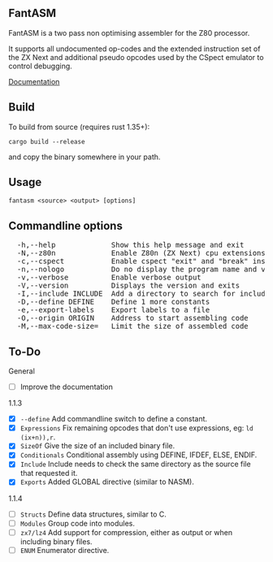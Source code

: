 ## FantASM

FantASM is a two pass non optimising assembler for the Z80 processor.

It supports all undocumented op-codes and the extended instruction set of the ZX Next and additional pseudo opcodes used by the CSpect emulator to control debugging.

[Documentation](https://catpainblack.github.io/FantASM/)

## Build

To build from source (requires rust 1.35+):

```cargo build --release```

and copy the binary somewhere in your path.


## Usage

```fantasm <source> <output> [options]```

## Commandline options

<pre>
  -h,--help             Show this help message and exit
  -N,--z80n             Enable Z80n (ZX Next) cpu extensions
  -c,--cspect           Enable cspect "exit" and "break" instructions
  -n,--nologo           Do no display the program name and version
  -v,--verbose          Enable verbose output
  -V,--version          Displays the version and exits
  -I,--include INCLUDE  Add a directory to search for include files
  -D,--define DEFINE    Define 1 more constants
  -e,--export-labels    Export labels to a file
  -O,--origin ORIGIN    Address to start assembling code
  -M,--max-code-size=   Limit the size of assembled code
</pre>

## To-Do

General
- [ ] Improve the documentation

1.1.3
- [x] ```--define```        Add commandline switch to define a constant.
- [x] ```Expressions```     Fix remaining opcodes that don't use expressions, eg: ```ld (ix+n)),r```.
- [x] ```SizeOf```          Give the size of an included binary file.
- [x] ```Conditionals```    Conditional assembly using DEFINE, IFDEF, ELSE, ENDIF.
- [x] ```Include```         Include needs to check the same directory as the source file that requested it.
- [x] ```Exports```         Added GLOBAL directive (similar to NASM).

1.1.4
- [ ] ```Structs```         Define data structures, similar to C.
- [ ] ```Modules```         Group code into modules.
- [ ] ```zx7/lz4```         Add support for compression, either as output or when including binary files.
- [ ] ```ENUM```            Enumerator directive.
